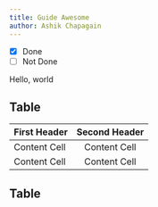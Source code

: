 ```yaml
---
title: Guide Awesome
author: Ashik Chapagain
---
```


- [X] Done
- [ ] Not Done

<p>Hello, world</p>

<CodeRenderer />

## Table
| First Header  | Second Header |
| ------------- | :---: |
| Content Cell  | Content Cell  |
| Content Cell  | Content Cell  |

## Table

